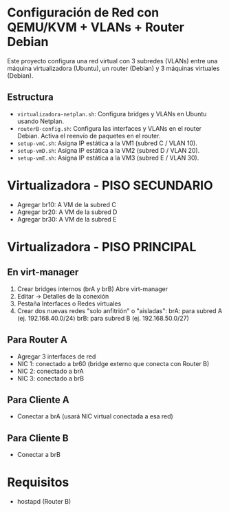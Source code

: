 # Configuración de Red con QEMU/KVM + VLANs + Router Debian

Este proyecto configura una red virtual con 3 subredes (VLANs) entre una máquina virtualizadora (Ubuntu), un router (Debian) y 3 máquinas virtuales (Debian).

## Estructura

- `virtualizadora-netplan.sh`: Configura bridges y VLANs en Ubuntu usando Netplan.
- `routerB-config.sh`: Configura las interfaces y VLANs en el router Debian. Activa el reenvío de paquetes en el router.
- `setup-vmC.sh`: Asigna IP estática a la VM1 (subred C / VLAN 10).
- `setup-vmD.sh`: Asigna IP estática a la VM2 (subred D / VLAN 20).
- `setup-vmE.sh`: Asigna IP estática a la VM3 (subred E / VLAN 30).

# Virtualizadora - PISO SECUNDARIO
- Agregar br10: A VM de la subred C
- Agregar br20: A VM de la subred D
- Agregar br30: A VM de la subred E

# Virtualizadora - PISO PRINCIPAL
## En virt-manager
1. Crear bridges internos (brA y brB)
Abre virt-manager
2. Editar → Detalles de la conexión
3. Pestaña Interfaces o Redes virtuales
4. Crear dos nuevas redes "solo anfitrión" o "aisladas":
    brA: para subred A (ej. 192.168.40.0/24)
    brB: para subred B (ej. 192.168.50.0/27)



## Para Router A
- Agregar 3 interfaces de red
- NIC 1: conectado a br60 (bridge externo que conecta con Router B)
- NIC 2: conectado a brA
- NIC 3: conectado a brB

## Para Cliente A
- Conectar a brA (usará NIC virtual conectada a esa red)

## Para Cliente B
- Conectar a brB

# Requisitos
- hostapd (Router B)